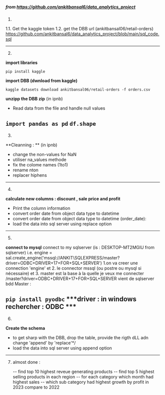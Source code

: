 ##### from https://github.com/ankitbansal6/data_analytics_project
1) 
1.1. Get the kaggle token
1.2. get the DBB url (ankitbansal06/retail-orders)
https://github.com/ankitbansal6/data_analytics_project/blob/main/sql_code.sql

---
2)   
**import libraries**

`pip install kaggle` 

**import DBB (dwnload from kaggle)**

`kaggle datasets download ankitbansal06/retail-orders -f orders.csv`    

**unzipp the DBB zip**
(in ipnb)
- Read data from the file and handle null values

`import pandas as pd`
`df.shape`
---
3) 
**Cleanning : **
(in ipnb)
- change the non-values for NaN
- utiliser na_values methode
- fix the colome names (1to1)
- rename nton
- replacer hiphens

---
4) 
**calculate new columns :  discount , sale price and profit**
- Print the column information
- convert order date from object data type to datetime
- convert order date from object data type to datetime (order_date):
- load the data into sql server using replace option

---
5) 
**connect to mysql**
connect to my sqlserver (is : DESKTOP-MT2MGIU  from sqlserver)  i.e. engine = sal.create_engine('mssql://ANKIT\SQLEXPRESS/master?driver=ODBC+DRIVER+17+FOR+SQL+SERVER')
1.on va creer une connection 'engine' et 2. le connector mssql (ou postre ou mysql si nécessaire) et 3. master est la base à la quelle je veux me connecter 
/master?driver=ODBC+DRIVER+17+FOR+SQL+SERVER vient de sqlserver bdd Master :

`pip install pyodbc`
***driver : in windows rechercher : ODBC ***
---
6) 
**Create the schema**
- to  get sharp with the DBB, drop the table, provide the rigth dLL adn change 'append' by 'replace'*/
- load the data into sql server using append option

---
7) almost done :  

    -- find top 10 highest reveue generating products 
    -- find top 5 highest selling products in each region
    -- for each category which month had highest sales 
    -- which sub category had highest growth by profit in 2023 compare to 2022